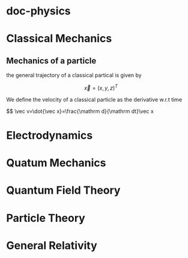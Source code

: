 # doc-physics

# Classical Mechanics

## Mechanics of a particle

the general trajectory of a classical partical is given by

$$
\vec x=(x,y,z)^T
$$

We define the velocity of a classical particle as the derivative w.r.t time

$$
\vec v=\dot{\vec x}=\frac{\mathrm d}{\mathrm dt}\vec x

# Electrodynamics

# Quatum Mechanics

# Quantum Field Theory

# Particle Theory

# General Relativity
